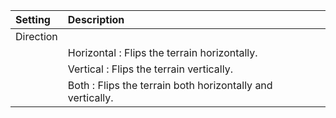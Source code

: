 | Setting       | Description                                                  |
| :------------ | :----------------------------------------------------------- |
| Direction |
|               | Horizontal : Flips the terrain horizontally.               |
|               | Vertical : Flips the terrain vertically.                   |
|               | Both : Flips the terrain both horizontally and vertically. |
